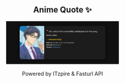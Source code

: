 <h2 align="center">Anime Quote ✨</h2>
<p align="center">
  <img src="quotes-img/2025-04-25_11-00-10.png" alt="Hirotaka Nifuji" width="300"/>
</p>

<p align="center">Powered by ITzpire & Fasturl API</p>
